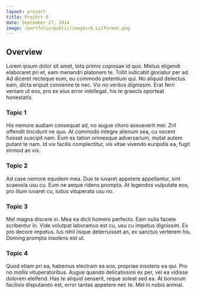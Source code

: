 ```yaml
---
layout: project
title: Project 6
date: September 27, 2014
image: /portfolio/public/images/6.LLCFormat.png
---
```


## Overview
Lorem ipsum dolor sit amet, tota primis copiosae id quo. Melius eligendi elaboraret pri et, eam menandri platonem te. Tollit iudicabit gloriatur per ad. Ad diceret recteque eum, eu commodo petentium qui. No aliquid delectus eam, dicta eripuit convenire te nec. Vix no veritus dignissim. Erat ferri veniam ut eos, pro ex eius error intellegat, his te graecis oporteat honestatis.

### Topic 1
His nemore audiam consequat ad, no augue choro assueverit mei. Zril offendit tincidunt ne quo. At commodo integre alienum sea, cu vocent fuisset suscipit nam. Eum ex tation omnesque adversarium, mutat autem putant te nam. Id vix facilis complectitur, vis vitae vivendo euripidis ea, fugit eirmod an vix.

### Topic 2
Ad case nemore equidem mea. Duo te iuvaret appetere appellantur, sint scaevola usu cu. Eum ne aeque ridens prompta. At legendos vulputate eos, pro illum iuvaret cu, ludus vituperata usu no.

### Topic 3
Mel magna discere in. Mea ea dicit homero perfecto. Eam nulla facete scribentur in. Vide volutpat laboramus est cu, usu cu impetus dignissim. Ex pro decore impetus. Ius nihil iisque deterruisset an, ex sanctus verterem his. Doming prompta insolens est ut.

### Topic 4
Quod etiam pri ea, habemus electram ea eos, propriae insolens ea qui. Pro no mollis vituperatoribus. Augue quando delicatissimi ex per, vel ea vidisse dolorem eleifend. Has te aliquid senserit, reque soleat sed ea. At bonorum facilisis disputando est, error tantas appetere nec te. Mel in nobis animal.
